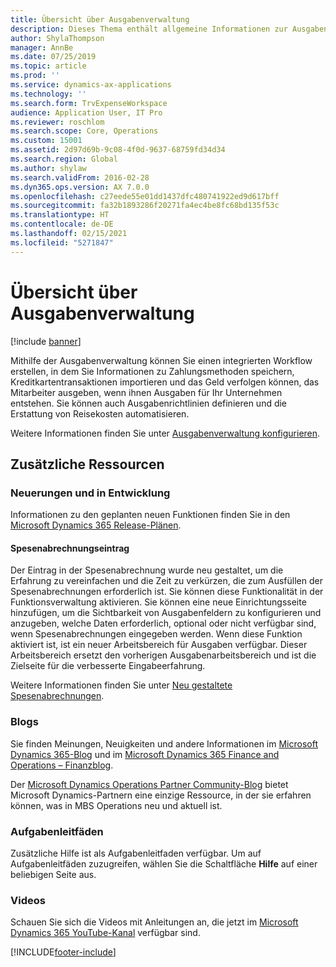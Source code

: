 ```yaml
---
title: Übersicht über Ausgabenverwaltung
description: Dieses Thema enthält allgemeine Informationen zur Ausgabenverwaltung und Links zu zusätzlichen Ressourcen. Mithilfe der Ausgabenverwaltung können Sie einen integrierten Workflow erstellen, in dem Sie Informationen zu Zahlungsmethoden speichern, Kreditkartentransaktionen importieren und das Geld verfolgen können, das Mitarbeiter ausgeben, wenn ihnen Ausgaben für Ihr Unternehmen entstehen.
author: ShylaThompson
manager: AnnBe
ms.date: 07/25/2019
ms.topic: article
ms.prod: ''
ms.service: dynamics-ax-applications
ms.technology: ''
ms.search.form: TrvExpenseWorkspace
audience: Application User, IT Pro
ms.reviewer: roschlom
ms.search.scope: Core, Operations
ms.custom: 15001
ms.assetid: 2d97d69b-9c08-4f0d-9637-68759fd34d34
ms.search.region: Global
ms.author: shylaw
ms.search.validFrom: 2016-02-28
ms.dyn365.ops.version: AX 7.0.0
ms.openlocfilehash: c27eede55e01dd1437dfc480741922ed9d617bff
ms.sourcegitcommit: fa32b1893286f20271fa4ec4be8fc68bd135f53c
ms.translationtype: HT
ms.contentlocale: de-DE
ms.lasthandoff: 02/15/2021
ms.locfileid: "5271847"
---
```

# <a name="expense-management-overview"></a>Übersicht über Ausgabenverwaltung

[!include [banner](../includes/banner.md)]

Mithilfe der Ausgabenverwaltung können Sie einen integrierten Workflow erstellen, in dem Sie Informationen zu Zahlungsmethoden speichern, Kreditkartentransaktionen importieren und das Geld verfolgen können, das Mitarbeiter ausgeben, wenn ihnen Ausgaben für Ihr Unternehmen entstehen. Sie können auch Ausgabenrichtlinien definieren und die Erstattung von Reisekosten automatisieren.

Weitere Informationen finden Sie unter [Ausgabenverwaltung konfigurieren](plan-expense-management.md).

## <a name="additional-resources"></a>Zusätzliche Ressourcen

### <a name="whats-new-and-in-development"></a>Neuerungen und in Entwicklung

Informationen zu den geplanten neuen Funktionen finden Sie in den [Microsoft Dynamics 365 Release-Plänen](https://go.microsoft.com/fwlink/?linkid=2010158).

#### <a name="expense-report-entry"></a>Spesenabrechnungseintrag

Der Eintrag in der Spesenabrechnung wurde neu gestaltet, um die Erfahrung zu vereinfachen und die Zeit zu verkürzen, die zum Ausfüllen der Spesenabrechnungen erforderlich ist. Sie können diese Funktionalität in der Funktionsverwaltung aktivieren. Sie können eine neue Einrichtungsseite hinzufügen, um die Sichtbarkeit von Ausgabenfeldern zu konfigurieren und anzugeben, welche Daten erforderlich, optional oder nicht verfügbar sind, wenn Spesenabrechnungen eingegeben werden. Wenn diese Funktion aktiviert ist, ist ein neuer Arbeitsbereich für Ausgaben verfügbar. Dieser Arbeitsbereich ersetzt den vorherigen Ausgabenarbeitsbereich und ist die Zielseite für die verbesserte Eingabeerfahrung.

Weitere Informationen finden Sie unter [Neu gestaltete Spesenabrechnungen](ExpenseWorkspaceNew.md).

### <a name="blogs"></a>Blogs

Sie finden Meinungen, Neuigkeiten und andere Informationen im [Microsoft Dynamics 365-Blog](https://community.dynamics.com/b/msftdynamicsblog?c=Enterprise) und im [Microsoft Dynamics 365 Finance and Operations – Finanzblog](https://community.dynamics.com/365/financeandoperations/b/financials).

Der [Microsoft Dynamics Operations Partner Community-Blog](https://community.dynamics.com/partner/b/operationspartnercommunityblog) bietet Microsoft Dynamics-Partnern eine einzige Ressource, in der sie erfahren können, was in MBS Operations neu und aktuell ist.

### <a name="task-guides"></a>Aufgabenleitfäden

Zusätzliche Hilfe ist als Aufgabenleitfaden verfügbar. Um auf Aufgabenleitfäden zuzugreifen, wählen Sie die Schaltfläche **Hilfe** auf einer beliebigen Seite aus.

### <a name="videos"></a>Videos

Schauen Sie sich die Videos mit Anleitungen an, die jetzt im [Microsoft Dynamics 365 YouTube-Kanal](https://www.youtube.com/channel/UCJGCg4rB3QSs8y_1FquelBQ) verfügbar sind.


[!INCLUDE[footer-include](../includes/footer-banner.md)]